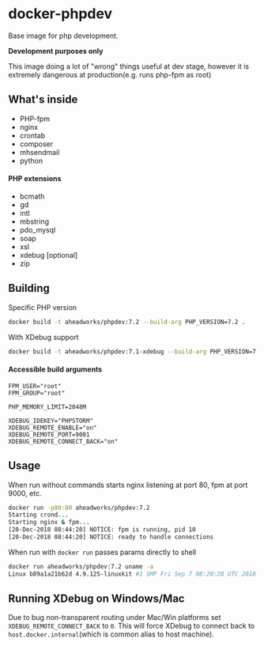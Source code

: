 # docker-phpdev

Base image for php development. 

**Development purposes only**

This image doing a lot of "wrong" things useful at dev stage, however it is extremely dangerous at production(e.g. runs php-fpm as root)

## What's inside

* PHP-fpm
* nginx
* crontab
* composer
* mhsendmail
* python

#### PHP extensions
* bcmath
* gd
* intl
* mbstring
* pdo_mysql
* soap
* xsl
* xdebug [optional]
* zip

## Building 

Specific PHP version

```bash
docker build -t aheadworks/phpdev:7.2 --build-arg PHP_VERSION=7.2 .
```

With XDebug support

```bash
docker build -t aheadworks/phpdev:7.1-xdebug --build-arg PHP_VERSION=7.1-xdebug --build=arg WITH_XDEBUG=1 .
```

#### Accessible build arguments

```
FPM_USER="root"
FPM_GROUP="root"

PHP_MEMORY_LIMIT=2048M

XDEBUG_IDEKEY="PHPSTORM"
XDEBUG_REMOTE_ENABLE="on"
XDEBUG_REMOTE_PORT=9001
XDEBUG_REMOTE_CONNECT_BACK="on"
```

## Usage
When run without commands starts nginx listening at port 80, fpm at port 9000, etc.

```bash
docker run -p80:80 aheadworks/phpdev:7.2 
Starting crond...
Starting nginx & fpm...
[20-Dec-2018 08:44:20] NOTICE: fpm is running, pid 10
[20-Dec-2018 08:44:20] NOTICE: ready to handle connections
```

When run with `docker run` passes params directly to shell

```bash
docker run aheadworks/phpdev:7.2 uname -a
Linux b89a1a21b62d 4.9.125-linuxkit #1 SMP Fri Sep 7 08:20:28 UTC 2018 x86_64 Linux
```

## Running XDebug on Windows/Mac
Due to bug non-transparent routing under Mac/Win platforms set `XDEBUG_REMOTE_CONNECT_BACK` to `0`. 
This will force XDebug to connect back to `host.docker.internal`(which is common alias to host machine).